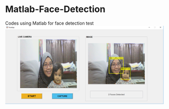 # Matlab-Face-Detection
Codes using Matlab for face detection
test
![alt text](https://github.com/sitisofiah/Matlab-Face-Detection/blob/master/FaceApp_VJ.png)
